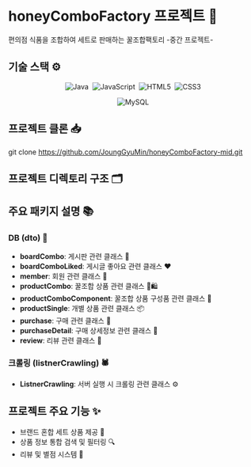 # honeyComboFactory 프로젝트 🍯
편의점 식품을 조합하여 세트로 판매하는 꿀조합팩토리 -중간 프로젝트-

## 기술 스택 ⚙️
<!-- 기술 스택 배지 -->
<p align="center">
  <!-- 첫 번째 줄: 프로그래밍 언어 -->
  <img src="https://img.shields.io/badge/Java-ED8B00?style=for-the-badge&logo=openjdk&logoColor=white" alt="Java" />&nbsp;
  <img src="https://img.shields.io/badge/JavaScript-F7DF1E?style=for-the-badge&logo=javascript&logoColor=black" alt="JavaScript" />&nbsp;
  <img src="https://img.shields.io/badge/HTML5-E34F26?style=for-the-badge&logo=html5&logoColor=white" alt="HTML5" />&nbsp;
  <img src="https://img.shields.io/badge/CSS3-1572B6?style=for-the-badge&logo=css3&logoColor=white" alt="CSS3" />
</p>

<p align="center">
  <!-- 두 번째 줄: 데이터베이스 -->
  <img src="https://img.shields.io/badge/MySQL-4479A1?style=for-the-badge&logo=mysql&logoColor=white" alt="MySQL" />
</p>

## 프로젝트 클론 📥
git clone https://github.com/JoungGyuMin/honeyComboFactory-mid.git

## 프로젝트 디렉토리 구조 🗂️

## 주요 패키지 설명 📚

### DB (dto) 💼
- **boardCombo**: 게시판 관련 클래스 📝
- **boardComboLiked**: 게시글 좋아요 관련 클래스 ❤️
- **member**: 회원 관련 클래스 👥
- **productCombo**: 꿀조합 상품 관련 클래스 🍯🛍️
- **productComboComponent**: 꿀조합 상품 구성품 관련 클래스 🧩
- **productSingle**: 개별 상품 관련 클래스 📦
- **purchase**: 구매 관련 클래스 🛒
- **purchaseDetail**: 구매 상세정보 관련 클래스 📄
- **review**: 리뷰 관련 클래스 💬

### 크롤링 (listnerCrawling) 🕷️
- **ListnerCrawling**: 서버 실행 시 크롤링 관련 클래스 ⚙️

## 프로젝트 주요 기능 ✨

- 브랜드 혼합 세트 상품 제공 🧃
- 상품 정보 통합 검색 및 필터링 🔍
- 리뷰 및 별점 시스템 🌟
